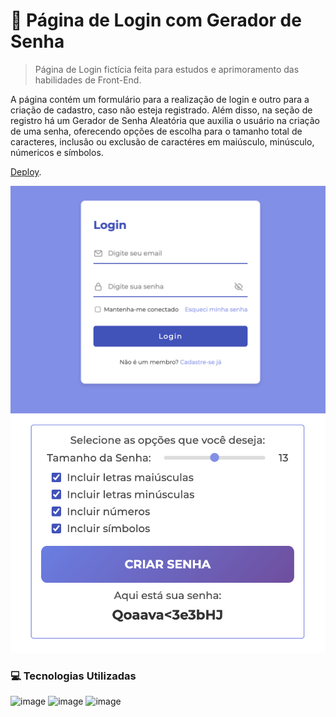 # 🎲 Página de Login com Gerador de Senha

> Página de Login fictícia feita para estudos e aprimoramento das habilidades de Front-End. 

A página contém um formulário para a realização de login e outro para a criação de cadastro, caso não esteja registrado. Além disso, na seção de registro há um Gerador de Senha Aleatória que auxilia o usuário na criação de uma senha, oferecendo opções de escolha para o tamanho total de caracteres, inclusão ou exclusão de caractéres em maiúsculo, minúsculo, númericos e símbolos. 

[Deploy](https://password-generator-beajohnke.vercel.app/).

![preview](./img/screenshot-desktop.png)
![preview](./img/screenshot-desktop2.png)

### 💻 Tecnologias Utilizadas
![image](https://img.shields.io/badge/HTML5-E34F26?style=for-the-badge&logo=html5&logoColor=white) ![image](https://img.shields.io/badge/CSS3-1572B6?style=for-the-badge&logo=css3&logoColor=white) ![image](https://img.shields.io/badge/JavaScript-F7DF1E?style=for-the-badge&logo=javascript&logoColor=black)

